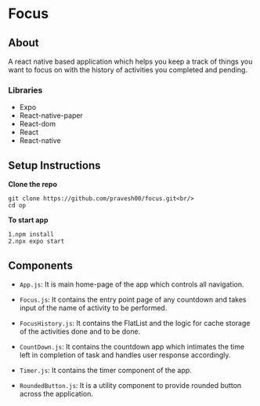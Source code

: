 # Focus 
## About
A react native based application which helps you keep a track of things you want to focus on with the history of activities you completed and pending.

### Libraries
* Expo
* React-native-paper
* React-dom
* React
* React-native

## Setup Instructions

**Clone the repo**
```
git clone https://github.com/pravesh00/focus.git<br/>
cd op
```

**To start app**
```
1.npm install
2.npx expo start
```

## Components

* `App.js`: It is main home-page of the app which controls all navigation.

* `Focus.js`: It contains the entry point page of any countdown and takes input of the name of activity to be performed.

* `FocusHistory.js`: It contains the FlatList and the logic for cache storage of the activities done and to be done.

* `CountDown.js`: It contains the countdown app which intimates the time left in completion of task and handles user response accordingly.

* `Timer.js`: It contains the timer component of the app.

* `RoundedButton.js`: It is a utility component to provide rounded button across the application.








